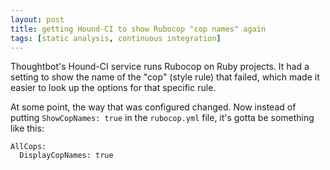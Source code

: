 ```yaml
---
layout: post
title: getting Hound-CI to show Rubocop "cop names" again
tags: [static analysis, continuous integration]
---
```


Thoughtbot's Hound-CI service runs Rubocop on Ruby projects. It had a setting to show the name of the "cop" (style rule) that failed, which made it easier to look up the options for that specific rule.

At some point, the way that was configured changed. Now instead of putting `ShowCopNames: true` in the `rubocop.yml` file, it's gotta be something like this:

```
AllCops:
  DisplayCopNames: true
```
